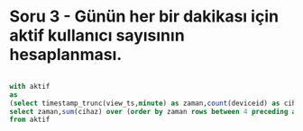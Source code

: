 # Soru 3 - Günün her bir dakikası için aktif kullanıcı sayısının hesaplanması.

``` SQL

with aktif
as
(select timestamp_trunc(view_ts,minute) as zaman,count(deviceid) as cihaz from semih_durmaz.pageview group by zaman order by zaman)
select zaman,sum(cihaz) over (order by zaman rows between 4 preceding and 0 following) as aktif_toplam
from aktif

```
